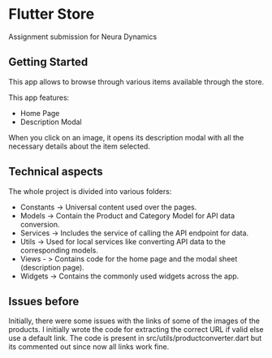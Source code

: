 # Flutter Store

Assignment submission for Neura Dynamics

## Getting Started

This app allows to browse through various items available through the store.

This app features:
- Home Page
- Description Modal

When you click on an image, it opens its description modal with all the necessary details about the item selected.

## Technical aspects
The whole project is divided into various folders:
- Constants -> Universal content used over the pages.
- Models -> Contain the Product and Category Model for API data conversion.
- Services -> Includes the service of calling the API endpoint for data.
- Utils -> Used for local services like converting API data to the corresponding models.
- Views - > Contains code for the home page and the modal sheet (description page).
- Widgets -> Contains the commonly used widgets across the app.

## Issues before
Initially, there were some issues with the links of some of the images of the products.
I initially wrote the code for extracting the correct URL if valid else use a default link.
The code is present in src/utils/productconverter.dart but its commented out since now all links work fine.

